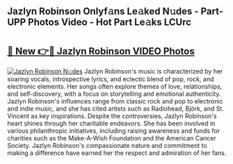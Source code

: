 ## Jazlyn Robinson Onlyf𝚊ns Le𝚊ked N𝚞des - Part-UPP Photos Video - Hot Part Le𝚊ks LCUrc

# <h2><a href="http://ab45112.deff.icu/?id=Jazlyn+Robinson">🔗 New 👉🔴 Jazlyn Robinson VIDEO Photos</a></h2>

[![Jazlyn Robinson N𝚞des](https://i.imgur.com/rIISA9y.gif)](http://ab45112.deff.icu/?id=Jazlyn+Robinson)
Jazlyn Robinson's music is characterized by her soaring vocals, introspective lyrics, and eclectic blend of pop, rock, and electronic elements. Her songs often explore themes of love, relationships, and self-discovery, with a focus on storytelling and emotional authenticity. Jazlyn Robinson's influences range from classic rock and pop to electronic and indie music, and she has cited artists such as Radiohead, Björk, and St. Vincent as key inspirations. Despite the controversies, Jazlyn Robinson's heart shines through her charitable endeavors. She has been involved in various philanthropic initiatives, including raising awareness and funds for charities such as the Make-A-Wish Foundation and the American Cancer Society. Jazlyn Robinson's compassionate nature and commitment to making a difference have earned her the respect and admiration of her fans.
